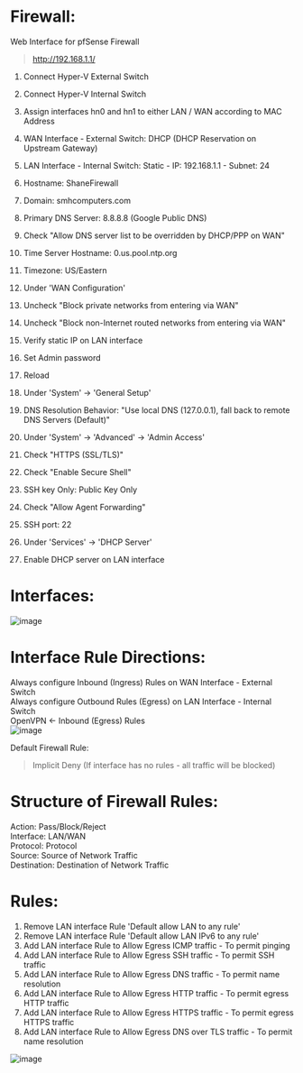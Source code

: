 # Firewall:

Web Interface for pfSense Firewall
>http://192.168.1.1/

1. Connect Hyper-V External Switch

3. Connect Hyper-V Internal Switch

4. Assign interfaces hn0 and hn1 to either LAN / WAN according to MAC Address

5. WAN Interface - External Switch: DHCP (DHCP Reservation on Upstream Gateway)

6. LAN Interface - Internal Switch: Static - IP: 192.168.1.1 - Subnet: 24

7. Hostname: ShaneFirewall

8. Domain: smhcomputers.com

9. Primary DNS Server: 8.8.8.8 (Google Public DNS) 

10. Check "Allow DNS server list to be overridden by DHCP/PPP on WAN"

11. Time Server Hostname: 0.us.pool.ntp.org

12. Timezone: US/Eastern

13. Under 'WAN Configuration'

14. Uncheck "Block private networks from entering via WAN"

15. Uncheck "Block non-Internet routed networks from entering via WAN"

16. Verify static IP on LAN interface

17. Set Admin password

18. Reload 

19. Under 'System' -> 'General Setup'

20. DNS Resolution Behavior: "Use local DNS (127.0.0.1), fall back to remote DNS Servers (Default)"

21. Under 'System' -> 'Advanced' -> 'Admin Access'

22. Check "HTTPS (SSL/TLS)"

23. Check "Enable Secure Shell"

24. SSH key Only: Public Key Only

25. Check "Allow Agent Forwarding"

26. SSH port: 22

27. Under 'Services' -> 'DHCP Server'

28. Enable DHCP server on LAN interface 


# Interfaces:
![image](https://github.com/shanebagel/Homelab-Configuration/assets/99091402/9413fc56-6742-46ae-9199-7d421530f2d5)

# Interface Rule Directions:

Always configure Inbound (Ingress) Rules on WAN Interface - External Switch<br>
Always configure Outbound Rules (Egress) on LAN Interface - Internal Switch<br>
OpenVPN <- Inbound (Egress) Rules<br>
![image](https://github.com/shanebagel/Homelab-Configuration/assets/99091402/d51134fc-cb2e-46a4-a82f-86f1fea129bc)


Default Firewall Rule:
>Implicit Deny (If interface has no rules - all traffic will be blocked)

# Structure of Firewall Rules:
Action: Pass/Block/Reject<br>
Interface: LAN/WAN<br>
Protocol: Protocol<br>
Source: Source of Network Traffic<br>
Destination: Destination of Network Traffic<br>

# Rules:
1. Remove LAN interface Rule 'Default allow LAN to any rule'
2. Remove LAN interface Rule 'Default allow LAN IPv6 to any rule'
3. Add LAN interface Rule to Allow Egress ICMP traffic - To permit pinging 
4. Add LAN interface Rule to Allow Egress SSH traffic - To permit SSH traffic 
5. Add LAN interface Rule to Allow Egress DNS traffic - To permit name resolution
6. Add LAN interface Rule to Allow Egress HTTP traffic - To permit egress HTTP traffic
7. Add LAN interface Rule to Allow Egress HTTPS traffic - To permit egress HTTPS traffic
8. Add LAN interface Rule to Allow Egress DNS over TLS traffic - To permit name resolution

![image](https://github.com/shanebagel/Homelab-Configuration/assets/99091402/abfd4eba-94b8-4060-8fbc-93d87d42cfc4)

